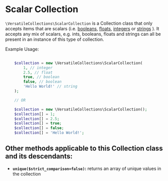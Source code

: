 # Scalar Collection

`\VersatileCollections\ScalarCollection` is a Collection class that only accepts
items that are scalars (i.e. [booleans](http://php.net/manual/en/language.types.boolean.php), 
[floats](http://php.net/manual/en/language.types.float.php), 
[integers](http://php.net/manual/en/language.types.integer.php) 
or [strings](http://php.net/manual/en/language.types.string.php) ).
It accepts any mix of scalars, e.g. ints, booleans, floats and strings can all 
be present in an instance of this type of collection.

Example Usage:

```php
    
    $collection = new \VersatileCollections\ScalarCollection(
        1, // integer
        2.5, // float
        true, // boolean
        false, // boolean
        'Hello World!' // string 
    );

    // OR

    $collection = new \VersatileCollections\ScalarCollection();
    $collection[] = 1;
    $collection[] = 2.5;
    $collection[] = true;
    $collection[] = false;
    $collection[] = 'Hello World!';
```


## Other methods applicable to this Collection class and its descendants:
* **`unique($strict_comparison=false)`:** returns an array of unique values in the collection